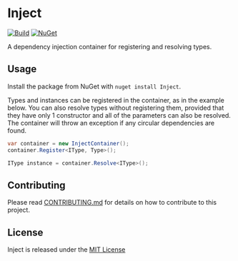 # Inject 
[![Build](https://img.shields.io/github/workflow/status/robertcoltheart/Inject/build?style=flat-square)](https://github.com/robertcoltheart/Inject/actions?query=workflow:build) [![NuGet](https://img.shields.io/nuget/v/Inject.svg?style=flat-square)](https://www.nuget.org/packages/Inject)

A dependency injection container for registering and resolving types.

## Usage
Install the package from NuGet with `nuget install Inject`.

Types and instances can be registered in the container, as in the example below. You can also resolve types without registering them, provided that they have only 1 constructor and all of the parameters can also be resolved. The container will throw an exception if any circular dependencies are found.

```csharp
var container = new InjectContainer();
container.Register<IType, Type>();

IType instance = container.Resolve<IType>();
```

## Contributing
Please read [CONTRIBUTING.md](CONTRIBUTING.md) for details on how to contribute to this project.

## License
Inject is released under the [MIT License](LICENSE)
